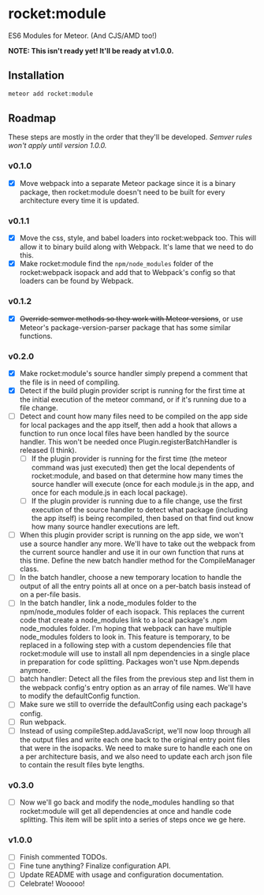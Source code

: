 rocket:module
=============

ES6 Modules for Meteor. (And CJS/AMD too!)

**NOTE: This isn't ready yet! It'll be ready at v1.0.0.**

Installation
------------

```sh
meteor add rocket:module
```

Roadmap
-------

These steps are mostly in the order that they'll be developed. *Semver rules won't
apply until version 1.0.0.*

### v0.1.0
- [x] Move webpack into a separate Meteor package since it is a binary package,
      then rocket:module doesn't need to be built for every architecture every
      time it is updated.

### v0.1.1
- [x] Move the css, style, and babel loaders into rocket:webpack too. This will
      allow it to binary build along with Webpack. It's lame that we need to do
      this.
- [x] Make rocket:module find the `npm/node_modules` folder of the
      rocket:webpack isopack and add that to Webpack's config so that loaders can
      be found by Webpack.

### v0.1.2
- [x] ~~Override semver methods so they work with Meteor versions~~, or use Meteor's
      package-version-parser package that has some similar functions.

### v0.2.0
- [x] Make rocket:module's source handler simply prepend a comment that the
      file is in need of compiling.
- [x] Detect if the build plugin provider script is running for the first time
      at the initial execution of the meteor command, or if it's running due to a file
      change.
- [ ] Detect and count how many files need to be compiled on the app side for
      local packages and the app itself, then add a hook that allows a function to
      run once local files have been handled by the source handler. This won't be
      needed once Plugin.registerBatchHandler is released (I think).
  - [ ] If the plugin provider is running for the first time (the meteor command was just
        executed) then get the local dependents of rocket:module, and based on that
        determine how many times the source handler will execute (once for each module.js
        in the app, and once for each module.js in each local package).
  - [ ] If the plugin provider is running due to a file change, use the first execution of
        the source handler to detect what package (including the app itself) is being
        recompiled, then based on that find out know how many source handler executions
        are left.
- [ ] When this plugin provider script is running on the app side, we won't
      use a source handler any more. We'll have to take out the webpack from
      the current source handler and use it in our own function that runs at
      this time. Define the new batch handler method for the CompileManager
      class.
- [ ] In the batch handler, choose a new temporary location to handle the
      output of all the entry points all at once on a per-batch basis instead
      of on a per-file basis.
- [ ] In the batch handler, link a node_modules folder to the npm/node_modules
      folder of each isopack. This replaces the current code that create a
      node_modules link to a local package's .npm node_modules folder. I'm
      hoping that webpack can have multiple node_modules folders to look in.
      This feature is temporary, to be replaced in a following step with a
      custom dependencies file that rocket:module will use to install all npm
      dependencies in a single place in preparation for code splitting.
      Packages won't use Npm.depends anymore.
- [ ] batch handler: Detect all the files from the previous step and list them in the
      webpack config's entry option as an array of file names. We'll have to
      modify the defaultConfig function.
- [ ] Make sure we still to override the defaultConfig using each package's config.
- [ ] Run webpack.
- [ ] Instead of using compileStep.addJavaScript, we'll now loop through all
      the output files and write each one back to the original entry point
      files that were in the isopacks. We need to make sure to handle each
      one on a per architecture basis, and we also need to update each arch
      json file to contain the result files byte lengths.

### v0.3.0
- [ ] Now we'll go back and modify the node_modules handling so that
      rocket:module will get all dependencies at once and handle code splitting.
      This item will be split into a series of steps once we ge here.

### v1.0.0
- [ ] Finish commented TODOs.
- [ ] Fine tune anything? Finalize configuration API.
- [ ] Update README with usage and configuration documentation.
- [ ] Celebrate! Wooooo!

